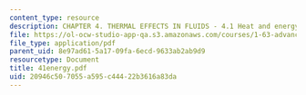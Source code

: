 ```yaml
---
content_type: resource
description: CHAPTER 4. THERMAL EFFECTS IN FLUIDS - 4.1 Heat and energy conservation
file: https://ol-ocw-studio-app-qa.s3.amazonaws.com/courses/1-63-advanced-fluid-dynamics-of-the-environment-fall-2002/20946c507055a595c44422b3616a83da_41energy.pdf
file_type: application/pdf
parent_uid: 8e97ad61-5a17-09fa-6ecd-9633ab2ab9d9
resourcetype: Document
title: 41energy.pdf
uid: 20946c50-7055-a595-c444-22b3616a83da
---
```

